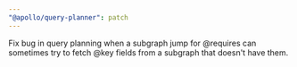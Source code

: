 ```yaml
---
"@apollo/query-planner": patch
---
```


Fix bug in query planning when a subgraph jump for @requires can sometimes try to fetch @key fields from a subgraph that doesn't have them.
